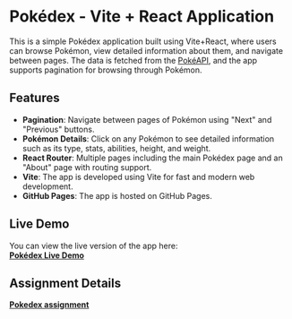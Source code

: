 # Pokédex - Vite + React Application

This is a simple Pokédex application built using Vite+React, where users can browse Pokémon, view detailed information about them, and navigate between pages. The data is fetched from the [PokéAPI](https://pokeapi.co/), and the app supports pagination for browsing through Pokémon.

## Features

- **Pagination**: Navigate between pages of Pokémon using "Next" and "Previous" buttons.
- **Pokémon Details**: Click on any Pokémon to see detailed information such as its type, stats, abilities, height, and weight.
- **React Router**: Multiple pages including the main Pokédex page and an "About" page with routing support.
- **Vite**: The app is developed using Vite for fast and modern web development.
- **GitHub Pages**: The app is hosted on GitHub Pages.

## Live Demo

You can view the live version of the app here:  
[**Pokédex Live Demo**](https://rrromanm.github.io/Pokedex) 

## Assignment Details
[**Pokedex assignment**](https://github.com/KasperKnop/WEB2/blob/main/08%20Assignment%202/README.md)
